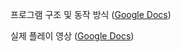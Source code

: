 프로그램 구조 및 동작 방식
([Google Docs](https://docs.google.com/document/d/e/2PACX-1vR0QFAOO807XzepTtYKBNHFHawcA7YGpDdaUDzargaVxtC2Ml5PJ7J2tabZDnY4ULotYq2S0s7DpJXZ/pub))

실제 플레이 영상
([Google Docs](https://docs.google.com/document/d/e/2PACX-1vR0QFAOO807XzepTtYKBNHFHawcA7YGpDdaUDzargaVxtC2Ml5PJ7J2tabZDnY4ULotYq2S0s7DpJXZ/pub))
